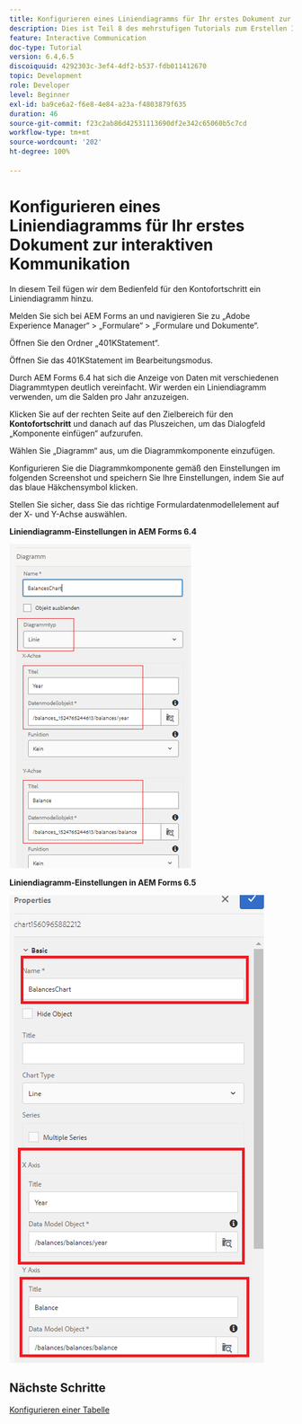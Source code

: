 ```yaml
---
title: Konfigurieren eines Liniendiagramms für Ihr erstes Dokument zur interaktiven Kommunikation – Teil 8
description: Dies ist Teil 8 des mehrstufigen Tutorials zum Erstellen Ihres ersten Dokuments zur interaktiven Kommunikation. In diesem Teil fügen wir dem Bedienfeld für den Kontofortschritt ein Liniendiagramm hinzu.
feature: Interactive Communication
doc-type: Tutorial
version: 6.4,6.5
discoiquuid: 4292303c-3ef4-4df2-b537-fdb011412670
topic: Development
role: Developer
level: Beginner
exl-id: ba9ce6a2-f6e8-4e84-a23a-f4803879f635
duration: 46
source-git-commit: f23c2ab86d42531113690df2e342c65060b5c7cd
workflow-type: tm+mt
source-wordcount: '202'
ht-degree: 100%

---
```


# Konfigurieren eines Liniendiagramms für Ihr erstes Dokument zur interaktiven Kommunikation

In diesem Teil fügen wir dem Bedienfeld für den Kontofortschritt ein Liniendiagramm hinzu.

Melden Sie sich bei AEM Forms an und navigieren Sie zu „Adobe Experience Manager“ > „Formulare“ > „Formulare und Dokumente“.

Öffnen Sie den Ordner „401KStatement“.

Öffnen Sie das 401KStatement im Bearbeitungsmodus.

Durch AEM Forms 6.4 hat sich die Anzeige von Daten mit verschiedenen Diagrammtypen deutlich vereinfacht. Wir werden ein Liniendiagramm verwenden, um die Salden pro Jahr anzuzeigen.

Klicken Sie auf der rechten Seite auf den Zielbereich für den **Kontofortschritt** und danach auf das Pluszeichen, um das Dialogfeld „Komponente einfügen“ aufzurufen.

Wählen Sie „Diagramm“ aus, um die Diagrammkomponente einzufügen.

Konfigurieren Sie die Diagrammkomponente gemäß den Einstellungen im folgenden Screenshot und speichern Sie Ihre Einstellungen, indem Sie auf das blaue Häkchensymbol klicken.

Stellen Sie sicher, dass Sie das richtige Formulardatenmodellelement auf der X- und Y-Achse auswählen.

**Liniendiagramm-Einstellungen in AEM Forms 6.4**

![linechart64](assets/linechart.png)

**Liniendiagramm-Einstellungen in AEM Forms 6.5**

![linechart64](assets/linechart65.PNG)

## Nächste Schritte

[Konfigurieren einer Tabelle](./partnine.md)
